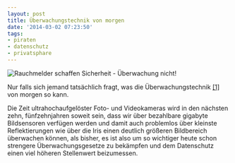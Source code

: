 ```yaml
---
layout: post
title: Überwachungstechnik von morgen
date: '2014-03-02 07:23:50'
tags:
- piraten
- datenschutz
- privatsphare
---
```


<img src="http://image.gummipunkt.eu/RAUCHMELDER.jpg" alt="Rauchmelder schaffen Sicherheit - Überwachung nicht!">

Nur falls sich jemand tatsächlich fragt, was die Überwachungstechnik [[1]](http://www.plosone.org/article/info%3Adoi%2F10.1371%2Fjournal.pone.0083325) von morgen so kann.

Die Zeit ultrahochaufgelöster Foto- und Videokameras wird in den nächsten zehn, fünfzehnjahren soweit sein, dass wir über bezahlbare gigabyte Bildsensoren verfügen werden und damit auch problemlos über kleinste Reflektierungen wie über die Iris einen deutlich größeren Bildbereich überwachen können, als bisher, es ist also um so wichtiger heute schon strengere Überwachungsgesetze zu bekämpfen und dem Datenschutz einen viel höheren Stellenwert beizumessen.




